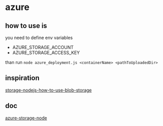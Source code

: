 # azure

## how to use is
you need to define env variables
- AZURE_STORAGE_ACCOUNT
- AZURE_STORAGE_ACCESS_KEY

than run `node azure_deployment.js <containerName> <pathToUploadedDir>`

## inspiration 
[storage-nodejs-how-to-use-blob-storage](https://azure.microsoft.com/cs-cz/documentation/articles/storage-nodejs-how-to-use-blob-storage/)

## doc
[azure-storage-node](http://azure.github.io/azure-storage-node/#toc6)